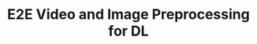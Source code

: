 ---
title: 'E2E Video and Image Preprocessing for DL'
desc: 'ColonSegNet is an encoder-decoder that uses residual block with squeeze and excitation network as the main component.'
link: https://github.com/simulamet-host/video_analytics
---